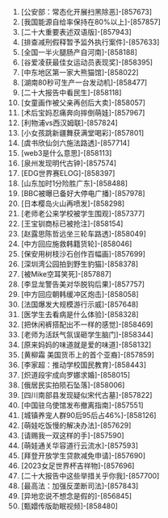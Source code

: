 
1. [公安部：常态化开展扫黑除恶]-[857673]
1. [我国能源自给率保持在80%以上]-[857857]
1. [二十大重要表述双语版]-[857943]
1. [排查减刑假释暂予监外执行案件]-[857633]
1. [全国一半火腿肠产自河南]-[858188]
1. [谷爱凌获最佳女运动员表现奖]-[858395]
1. [中东地区第一家大熊猫馆]-[858022]
1. [湖南80秒可生产一台发动机]-[858477]
1. [二十大报告中看民生]-[858118]
1. [女童画作被父亲再创后大卖]-[858057]
1. [术后宝妈忍痛奔向摔倒萌娃]-[857967]
1. [利物浦vs西汉姆联]-[857824]
1. [小女孩跳新疆舞获满堂喝彩]-[857801]
1. [虞书欣仙剑六施法路透]-[857714]
1. [web3是什么意思]-[858113]
1. [泉州发现明代古钟]-[857574]
1. [EDG世界赛ELOG]-[858397]
1. [山东加时1分险胜广东]-[858488]
1. [BBC被曝已备好大停电广播]-[857978]
1. [日本樱岛火山再喷发]-[858298]
1. [老师老公来学校被学生围观]-[857377]
1. [王宝钏商标已被抢注]-[858154]
1. [赵露思陈哲远坐三轮车路透]-[858049]
1. [中方回应施救韩籍货轮]-[858046]
1. [保安用树枝沙石创作百幅画]-[857699]
1. [深圳湾公园拍到野生豹猫]-[858378]
1. [被Mike空耳笑死]-[857887]
1. [李显龙警告美对华脱钩后果]-[857757]
1. [中方回应朝韩缓冲区炮击]-[858058]
1. [法国爆发大规模游行示威]-[857648]
1. [医学生去看病是什么体验]-[858328]
1. [把休闲裤搭配出不一样的感觉]-[858469]
1. [老师为活跃气氛误砸学生脑门]-[858344]
1. [原来妈妈的味道就是爱的味道]-[858132]
1. [黄柳霜 美国货币上的首个亚裔]-[857859]
1. [李家超：推动学校国民教育]-[858443]
1. [炽道段宇成向罗娜求婚]-[858015]
1. [俄居民实拍陨石坠落]-[858006]
1. [四川南部县发现疑似宋代古墓]-[857822]
1. [中国驻乌使馆发布撤离指南]-[857551]
1. [城镇养宠人群90后95后占46%]-[858126]
1. [萌娃吃饭慢的解决办法]-[857629]
1. [请赐我一双这样的手]-[857590]
1. [萌娃通关华容道行云流水]-[857593]
1. [拜登开放学生贷款减免申请]-[857690]
1. [2023女足世界杯吉祥物]-[857696]
1. [二十大报告中这些举措关乎你我]-[857700]
1. [最高法：加强反垄断司法]-[857843]
1. [异地恋说不想念是假的]-[856845]
1. [甄嬛传版助眠视频]-[858480]